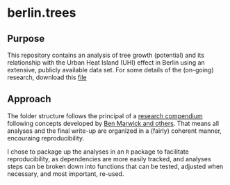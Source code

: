
<!-- README.md is generated from README.Rmd. Please edit that file -->

# berlin.trees

## Purpose

This repository contains an analysis of tree growth (potential) and its
relationship with the Urban Heat Island (UHI) effect in Berlin using an
extensive, publicly available data set. For some details of the
(on-going) research, download this [file](./analysis/paper/paper.html)

## Approach

The folder structure follows the principal of a [research
compendium](https://research-compendium.science/) following concepts
developed by [Ben Marwick and
others](https://www.tandfonline.com/doi/abs/10.1080/00031305.2017.1375986?journalCode=utas20).
That means all analyses and the final write-up are organized in a
(fairly) coherent manner, encouraing reproducibility.

I chose to package up the analyses in an `R` package to facilitate
reproducibility, as dependencies are more easily tracked, and analyses
steps can be broken down into functions that can be tested, adjusted
when necessary, and most important, re-used.

<!-- [![Binder](https://mybinder.org/badge_logo.svg)](https://mybinder.org/v2/gh///master?urlpath=rstudio) -->

<!-- This repository contains the data and code for our paper: -->

<!-- > Authors, (YYYY). _Title of your paper goes here_. Name of journal/book <https://doi.org/xxx/xxx> -->

<!-- Our pre-print is online here: -->

<!-- > Authors, (YYYY). _Title of your paper goes here_. Name of journal/book, Accessed 20 Apr 2020. Online at <https://doi.org/xxx/xxx> -->

<!-- ### How to cite -->

<!-- Please cite this compendium as: -->

<!-- > Authors, (2020). _Compendium of R code and data for Title of your paper goes here_. Accessed 20 Apr 2020. Online at <https://doi.org/xxx/xxx> -->

<!-- ### How to download or install -->

<!-- You can download the compendium as a zip from from this URL: </archive/master.zip> -->

<!-- Or you can install this compendium as an R package, berlin.trees, from GitHub with: -->

<!-- ```{r gh-installation, eval = FALSE} -->

<!-- # install.packages("devtools") -->

<!-- remotes::install_github("/") -->

<!-- ``` -->

<!-- ### Licenses -->

<!-- **Text and figures :**  [CC-BY-4.0](http://creativecommons.org/licenses/by/4.0/) -->

<!-- **Code :** See the [DESCRIPTION](DESCRIPTION) file -->

<!-- **Data :** [CC-0](http://creativecommons.org/publicdomain/zero/1.0/) attribution requested in reuse -->

<!-- ### Contributions -->

<!-- We welcome contributions from everyone. Before you get started, please see our [contributor guidelines](CONTRIBUTING.md). Please note that this project is released with a [Contributor Code of Conduct](CONDUCT.md). By participating in this project you agree to abide by its terms. -->
